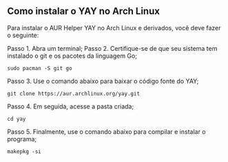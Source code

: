 ## Como instalar o YAY no Arch Linux

Para instalar o AUR Helper YAY no Arch Linux e derivados, você deve fazer o seguinte:

Passo 1. Abra um terminal;
Passo 2. Certifique-se de que seu sistema tem instalado o git e os pacotes da linguagem Go;

```
sudo pacman -S git go
```

Passo 3. Use o comando abaixo para baixar o código fonte do YAY;

```
git clone https://aur.archlinux.org/yay.git
```

Passo 4. Em seguida, acesse a pasta criada;

```
cd yay
```

Passo 5. Finalmente, use o comando abaixo para compilar e instalar o programa;

```
makepkg -si
```